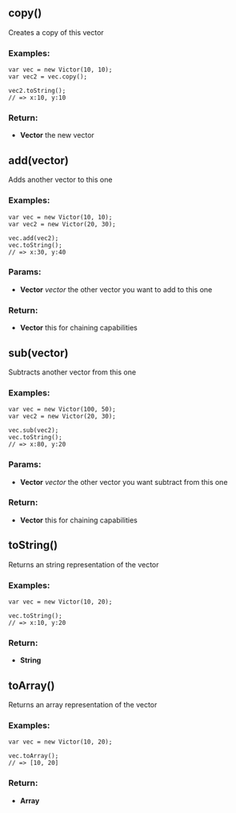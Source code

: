 

<!-- Start index.js -->

## copy()

Creates a copy of this vector

### Examples:
    var vec = new Victor(10, 10);
    var vec2 = vec.copy();

    vec2.toString();
    // => x:10, y:10

### Return:

* **Vector** the new vector

## add(vector)

Adds another vector to this one

### Examples:
    var vec = new Victor(10, 10);
    var vec2 = new Victor(20, 30);

    vec.add(vec2);
    vec.toString();
    // => x:30, y:40

### Params: 

* **Vector** *vector* the other vector you want to add to this one

### Return:

* **Vector** this for chaining capabilities

## sub(vector)

Subtracts another vector from this one

### Examples:
    var vec = new Victor(100, 50);
    var vec2 = new Victor(20, 30);

    vec.sub(vec2);
    vec.toString();
    // => x:80, y:20

### Params: 

* **Vector** *vector* the other vector you want subtract from this one

### Return:

* **Vector** this for chaining capabilities

## toString()

Returns an string representation of the vector

### Examples:
    var vec = new Victor(10, 20);

    vec.toString();
    // => x:10, y:20

### Return:

* **String** 

## toArray()

Returns an array representation of the vector

### Examples:
    var vec = new Victor(10, 20);

    vec.toArray();
    // => [10, 20]

### Return:

* **Array** 

<!-- End index.js -->

